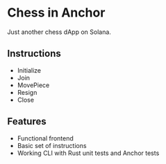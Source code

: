 # Chess in Anchor

Just another chess dApp on Solana.

## Instructions

- Initialize
- Join
- MovePiece
- Resign
- Close

## Features

- Functional frontend
- Basic set of instructions
- Working CLI with Rust unit tests and Anchor tests
